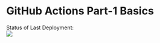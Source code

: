 # GitHub Actions Part-1 Basics


Status of Last Deployment:<br>
<img src="https://github.com/Timur-IT/github-actions-part-1-basics/workflows/With/badge.svg?branch=master"><br>




